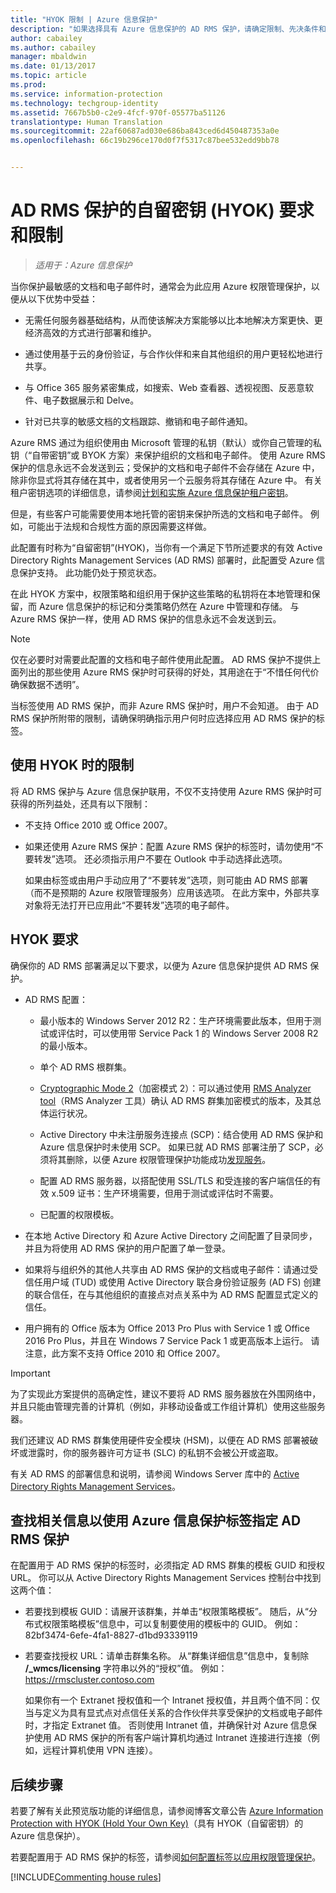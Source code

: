 ```yaml
---
title: "HYOK 限制 | Azure 信息保护"
description: "如果选择具有 Azure 信息保护的 AD RMS 保护，请确定限制、先决条件和建议。 此解决方案有时也称为“自留密钥”(HYOK)。"
author: cabailey
ms.author: cabailey
manager: mbaldwin
ms.date: 01/13/2017
ms.topic: article
ms.prod: 
ms.service: information-protection
ms.technology: techgroup-identity
ms.assetid: 7667b5b0-c2e9-4fcf-970f-05577ba51126
translationtype: Human Translation
ms.sourcegitcommit: 22af60687ad030e686ba843ced6d450487353a0e
ms.openlocfilehash: 66c19b296ce170d0f7f5317c87bee532edd9bb78


---
```


# <a name="hold-your-own-key-hyok-requirements-and-restrictions-for-ad-rms-protection"></a>AD RMS 保护的自留密钥 (HYOK) 要求和限制

>*适用于：Azure 信息保护*

当你保护最敏感的文档和电子邮件时，通常会为此应用 Azure 权限管理保护，以便从以下优势中受益：

- 无需任何服务器基础结构，从而使该解决方案能够以比本地解决方案更快、更经济高效的方式进行部署和维护。

- 通过使用基于云的身份验证，与合作伙伴和来自其他组织的用户更轻松地进行共享。

- 与 Office 365 服务紧密集成，如搜索、Web 查看器、透视视图、反恶意软件、电子数据展示和 Delve。

- 针对已共享的敏感文档的文档跟踪、撤销和电子邮件通知。

Azure RMS 通过为组织使用由 Microsoft 管理的私钥（默认）或你自己管理的私钥（“自带密钥”或 BYOK 方案）来保护组织的文档和电子邮件。 使用 Azure RMS 保护的信息永远不会发送到云；受保护的文档和电子邮件不会存储在 Azure 中，除非你显式将其存储在其中，或者使用另一个云服务将其存储在 Azure 中。 有关租户密钥选项的详细信息，请参阅[计划和实施 Azure 信息保护租户密钥](../plan-design/plan-implement-tenant-key.md)。 

但是，有些客户可能需要使用本地托管的密钥来保护所选的文档和电子邮件。 例如，可能出于法规和合规性方面的原因需要这样做。 

此配置有时称为“自留密钥”(HYOK)，当你有一个满足下节所述要求的有效 Active Directory Rights Management Services (AD RMS) 部署时，此配置受 Azure 信息保护支持。 此功能仍处于预览状态。

在此 HYOK 方案中，权限策略和组织用于保护这些策略的私钥将在本地管理和保留，而 Azure 信息保护的标记和分类策略仍然在 Azure 中管理和存储。 与 Azure RMS 保护一样，使用 AD RMS 保护的信息永远不会发送到云。

> [!NOTE]
> 仅在必要时对需要此配置的文档和电子邮件使用此配置。 AD RMS 保护不提供上面列出的那些使用 Azure RMS 保护时可获得的好处，其用途在于“不惜任何代价确保数据不透明”。

当标签使用 AD RMS 保护，而非 Azure RMS 保护时，用户不会知道。 由于 AD RMS 保护所附带的限制，请确保明确指示用户何时应选择应用 AD RMS 保护的标签。

## <a name="limitations-when-using-hyok"></a>使用 HYOK 时的限制

将 AD RMS 保护与 Azure 信息保护联用，不仅不支持使用 Azure RMS 保护时可获得的所列益处，还具有以下限制：

- 不支持 Office 2010 或 Office 2007。

- 如果还使用 Azure RMS 保护：配置 Azure RMS 保护的标签时，请勿使用“不要转发”选项。 还必须指示用户不要在 Outlook 中手动选择此选项。 

    如果由标签或由用户手动应用了“不要转发”选项，则可能由 AD RMS 部署（而不是预期的 Azure 权限管理服务）应用该选项。 在此方案中，外部共享对象将无法打开已应用此“不要转发”选项的电子邮件。

## <a name="requirements-for-hyok"></a>HYOK 要求

确保你的 AD RMS 部署满足以下要求，以便为 Azure 信息保护提供 AD RMS 保护。

- AD RMS 配置：
    
    - 最小版本的 Windows Server 2012 R2：生产环境需要此版本，但用于测试或评估时，可以使用带 Service Pack 1 的 Windows Server 2008 R2 的最小版本。
    
    - 单个 AD RMS 根群集。
    
    - [Cryptographic Mode 2](https://technet.microsoft.com/library/hh867439.aspx)（加密模式 2）：可以通过使用 [RMS Analyzer tool](https://www.microsoft.com/en-us/download/details.aspx?id=46437)（RMS Analyzer 工具）确认 AD RMS 群集加密模式的版本，及其总体运行状况。   
    
    - Active Directory 中未注册服务连接点 (SCP)：结合使用 AD RMS 保护和 Azure 信息保护时未使用 SCP。 如果已就 AD RMS 部署注册了 SCP，必须将其删除，以便 Azure 权限管理保护功能成功[发现服务](../rms-client/client-deployment-notes.md#rms-service-discovery)。
    
    - 配置 AD RMS 服务器，以搭配使用 SSL/TLS 和受连接的客户端信任的有效 x.509 证书：生产环境需要，但用于测试或评估时不需要。
    
    - 已配置的权限模板。

- 在本地 Active Directory 和 Azure Active Directory 之间配置了目录同步，并且为将使用 AD RMS 保护的用户配置了单一登录。

- 如果将与组织外的其他人共享由 AD RMS 保护的文档或电子邮件：请通过受信任用户域 (TUD) 或使用 Active Directory 联合身份验证服务 (AD FS) 创建的联合信任，在与其他组织的直接点对点关系中为 AD RMS 配置显式定义的信任。

- 用户拥有的 Office 版本为 Office 2013 Pro Plus with Service 1 或 Office 2016 Pro Plus，并且在 Windows 7 Service Pack 1 或更高版本上运行。 请注意，此方案不支持 Office 2010 和 Office 2007。

> [!IMPORTANT]
> 为了实现此方案提供的高确定性，建议不要将 AD RMS 服务器放在外围网络中，并且只能由管理完善的计算机（例如，非移动设备或工作组计算机）使用这些服务器。 
> 
> 我们还建议 AD RMS 群集使用硬件安全模块 (HSM)，以便在 AD RMS 部署被破坏或泄露时，你的服务器许可方证书 (SLC) 的私钥不会被公开或盗取。 

有关 AD RMS 的部署信息和说明，请参阅 Windows Server 库中的 [Active Directory Rights Management Services](https://technet.microsoft.com/library/hh831364.aspx)。 


## <a name="locating-the-information-to-specify-ad-rms-protection-with-an-azure-information-protection-label"></a>查找相关信息以使用 Azure 信息保护标签指定 AD RMS 保护

在配置用于 AD RMS 保护的标签时，必须指定 AD RMS 群集的模板 GUID 和授权 URL。 你可以从 Active Directory Rights Management Services 控制台中找到这两个值：

- 若要找到模板 GUID：请展开该群集，并单击“权限策略模板”。 随后，从“分布式权限策略模板”信息中，可以复制要使用的模板中的 GUID。 例如：82bf3474-6efe-4fa1-8827-d1bd93339119

- 若要查找授权 URL：请单击群集名称。 从“群集详细信息”信息中，复制除 **/_wmcs/licensing** 字符串以外的“授权”值。 例如：https://rmscluster.contoso.com 
    
    如果你有一个 Extranet 授权值和一个 Intranet 授权值，并且两个值不同：仅当与定义为具有显式点对点信任关系的合作伙伴共享受保护的文档或电子邮件时，才指定 Extranet 值。 否则使用 Intranet 值，并确保针对 Azure 信息保护使用 AD RMS 保护的所有客户端计算机均通过 Intranet 连接进行连接（例如，远程计算机使用 VPN 连接）。

## <a name="next-steps"></a>后续步骤

若要了解有关此预览版功能的详细信息，请参阅博客文章公告 [Azure Information Protection with HYOK (Hold Your Own Key)](https://blogs.technet.microsoft.com/enterprisemobility/2016/08/10/azure-information-protection-with-hyok-hold-your-own-key/)（具有 HYOK（自留密钥）的 Azure 信息保护）。

若要配置用于 AD RMS 保护的标签，请参阅[如何配置标签以应用权限管理保护](../deploy-use/configure-policy-protection.md)。 

[!INCLUDE[Commenting house rules](../includes/houserules.md)]


<!--HONumber=Jan17_HO4-->


